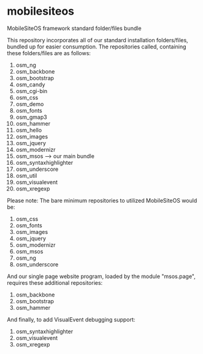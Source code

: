 mobilesiteos
============

MobileSiteOS framework standard folder/files bundle

This repository incorporates all of our standard installation folders/files, bundled up for easier consumption. The repositories called, containing these folders/files are as follows:

1. osm_ng
2. osm_backbone
3. osm_bootstrap
4. osm_candy
5. osm_cgi-bin
6. osm_css
7. osm_demo
8. osm_fonts
9. osm_gmap3
10. osm_hammer
11. osm_hello
12. osm_images
13. osm_jquery
14. osm_modernizr
15. osm_msos  --> our main bundle
16. osm_syntaxhighlighter
17. osm_underscore
18. osm_util
19. osm_visualevent
20. osm_xregexp


Please note: The bare minimum repositories to utilized MobileSiteOS would be:

1. osm_css
2. osm_fonts
3. osm_images
4. osm_jquery
5. osm_modernizr
6. osm_msos
7. osm_ng
8. osm_underscore


And our single page website program, loaded by the module "msos.page", requires these additional repositories:

1. osm_backbone
2. osm_bootstrap
3. osm_hammer


And finally, to add VisualEvent debugging support:

1. osm_syntaxhighlighter
2. osm_visualevent
3. osm_xregexp

